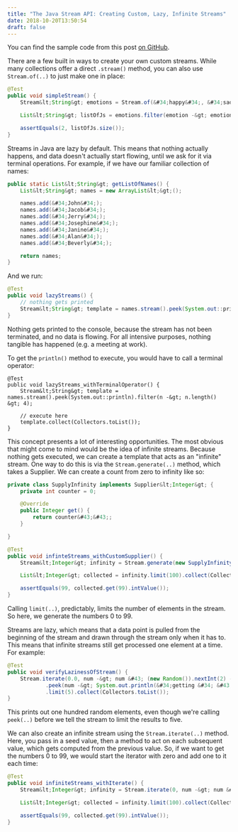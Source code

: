 ```yaml
---
title: "The Java Stream API: Creating Custom, Lazy, Infinite Streams"
date: 2018-10-20T13:50:54
draft: false
---
```


You can find the sample code from this post [on GitHub](https://github.com/nfisher23/java_stream_api_samples).

There are a few built in ways to create your own custom streams. While many collections offer a direct `.stream()` method,
you can also use `Stream.of(..)` to just make one in place:

```java
@Test
public void simpleStream() {
    Stream&lt;String&gt; emotions = Stream.of(&#34;happy&#34;, &#34;sad&#34;, &#34;ecstatic&#34;, &#34;joyful&#34;, &#34;exuberant&#34;, &#34;jealous&#34;);

    List&lt;String&gt; listOfJs = emotions.filter(emotion -&gt; emotion.startsWith(&#34;j&#34;)).collect(Collectors.toList());

    assertEquals(2, listOfJs.size());
}

```

Streams in Java are lazy by default. This means that nothing actually happens, and data doesn&#39;t actually start flowing, until we ask for it
via terminal operations. For example, if we have our familiar collection of names:

```java
public static List&lt;String&gt; getListOfNames() {
    List&lt;String&gt; names = new ArrayList&lt;&gt;();

    names.add(&#34;John&#34;);
    names.add(&#34;Jacob&#34;);
    names.add(&#34;Jerry&#34;);
    names.add(&#34;Josephine&#34;);
    names.add(&#34;Janine&#34;);
    names.add(&#34;Alan&#34;);
    names.add(&#34;Beverly&#34;);

    return names;
}

```

And we run:

```java
@Test
public void lazyStreams() {
    // nothing gets printed
    Stream&lt;String&gt; template = names.stream().peek(System.out::println).filter(n -&gt; n.length() &gt; 4);
}

```

Nothing gets printed to the console, because the stream has not been terminated, and no data is flowing. For all intensive purposes, nothing tangible has happened (e.g. a meeting at work).

To get the `println()` method to execute, you would have to call a terminal operator:

```
@Test
public void lazyStreams_withTerminalOperator() {
    Stream&lt;String&gt; template = names.stream().peek(System.out::println).filter(n -&gt; n.length() &gt; 4);

    // execute here
    template.collect(Collectors.toList());
}

```

This concept presents a lot of interesting opportunities. The most obvious that might come to mind would be the idea of infinite streams.
Because nothing gets executed, we can create a template that acts as an &#34;infinite&#34; stream. One way to do this is via the `Stream.generate(..)`
method, which takes a Supplier. We can create a count from zero to infinity like so:

```java
private class SupplyInfinity implements Supplier&lt;Integer&gt; {
    private int counter = 0;

    @Override
    public Integer get() {
        return counter&#43;&#43;;
    }

}

@Test
public void infinteStreams_withCustomSupplier() {
    Stream&lt;Integer&gt; infinity = Stream.generate(new SupplyInfinity());

    List&lt;Integer&gt; collected = infinity.limit(100).collect(Collectors.toList());

    assertEquals(99, collected.get(99).intValue());
}

```

Calling `limit(..)`, predictably, limits the number of elements in the stream. So here, we generate the numbers 0 to 99.

Streams are lazy, which means that a data point is pulled from the beginning of the stream and drawn through the stream only when it has to.
This means that infinite streams still get processed one element at a time. For example:

```java
@Test
public void verifyLazinessOfStream() {
    Stream.iterate(0.0, num -&gt; num &#43; (new Random()).nextInt(2) - .5)
            .peek(num -&gt; System.out.println(&#34;getting &#34; &#43; num))
            .limit(5).collect(Collectors.toList());
}

```

This prints out one hundred random elements, even though we&#39;re calling `peek(..)` before we tell the stream to limit the results to five.

We can also create an infinite stream using the `Stream.iterate(..)` method. Here, you pass in a seed value, then a method to act on each subsequent value, which gets computed from the
previous value. So, if we want to get the numbers 0 to 99, we would start the iterator with zero and add one to it each time:

```java
@Test
public void infiniteStreams_withIterate() {
    Stream&lt;Integer&gt; infinity = Stream.iterate(0, num -&gt; num &#43; 1);

    List&lt;Integer&gt; collected = infinity.limit(100).collect(Collectors.toList());

    assertEquals(99, collected.get(99).intValue());
}

```
